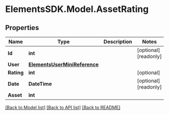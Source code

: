 # ElementsSDK.Model.AssetRating

## Properties

Name | Type | Description | Notes
------------ | ------------- | ------------- | -------------
**Id** | **int** |  | [optional] [readonly] 
**User** | [**ElementsUserMiniReference**](ElementsUserMiniReference.md) |  | 
**Rating** | **int** |  | [optional] 
**Date** | **DateTime** |  | [optional] [readonly] 
**Asset** | **int** |  | 

[[Back to Model list]](../README.md#documentation-for-models) [[Back to API list]](../README.md#documentation-for-api-endpoints) [[Back to README]](../README.md)

